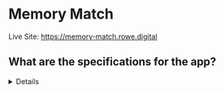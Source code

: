 # Memory Match

Live Site: https://memory-match.rowe.digital

## What are the specifications for the app?
<details>
<!-- <summary> &#8592; Click arrow for details</summary> -->

1. Memory match is a matching game in which a player attempts to match the images contained on "playing cards".
2. There are a total of 18 cards:
    - Each card contains 1 of 9 images
    - There are two of each image allowing for 9 total matches
3. The following stats are tracked:
    - Total number of games played
    - Total number of matches for the current game
    - The accuracy of the players attempts to match the cards in relation to the current game (as a percentage)
4. Cards are created dynamically & shuffled before every new game. 
5. The cards are displayed face down and "flip" over when they are clicked.
6. Two cards can be flipped each round.
7. If the images of the two cards which are flipped over match:
    - The cards remain flipped over and the player gets 1 point for the match
    - 1 point is added to the total number of attempted matches.
    - The player's accuracy is updated
8. If the two flipped over cards do not match:
    - The cards are flipped back over
    - 1 is added to the total number of attempts
    - The players accuracy is updated
    - The player must choose two cards again to continue searching for a match.
9. After each turn, stats are displayed, including:
    - The total number of matches made
    - The accuracy calculated from the total number of matches and total number of attempts
10. Once all 9 cards have been matched:
    - A modal is shown to the player telling them they have won.
    - A button is provided which can reset the game by clicking on it.
11. Resetting the game performs the following actions:
    - All cards are flipped back over
    - The number of games played is increased
    - The total number of matches are reset
    - The accuracy percentage is reset to 0%
12. For a bonus challenge in the initial build
    - Create the cards dynamically
    - Shuffle the cards every time the game is reset
